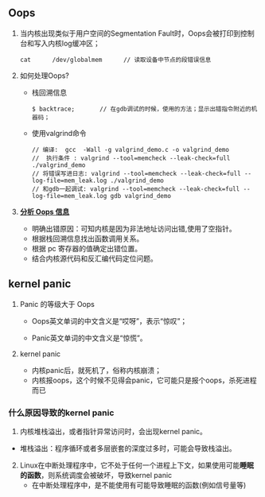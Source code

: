 ## Oops

1. 当内核出现类似于用户空间的Segmentation Fault时，Oops会被打印到控制台和写入内核log缓冲区；

   ```
   cat		/dev/globalmem		// 读取设备中节点的段错误信息
   ```

2. 如何处理Oops?

   + 栈回溯信息

     ```
     $ backtrace;		// 在gdb调试的时候，使用的方法；显示出错指令附近的机器码；
     ```

   + 使用valgrind命令

     ```
     // 编译:  gcc  -Wall -g valgrind_demo.c -o valgrind_demo
     //  执行条件 : valgrind --tool=memcheck --leak-check=full ./valgrind_demo
     // 将错误写进日志: valgrind --tool=memcheck --leak-check=full --log-file=mem_leak.log ./valgrind_demo
     // 和gdb一起调试: valgrind --tool=memcheck --leak-check=full --log-file=mem_leak.log gdb valgrind_demo
     ```

3. **[分析 Oops 信息](https://blog.csdn.net/kangear/article/details/8217329)**

   + 明确出错原因：可知内核是因为非法地址访问出错,使用了空指针。
   + 根据栈回溯信息找出函数调用关系。
   + 根据 pc 寄存器的值确定出错位置。
   + 结合内核源代码和反汇编代码定位问题。

## kernel panic

1. Panic 的等级大于 Oops

   + Oops英文单词的中文含义是“哎呀”，表示“惊叹”；

   + Panic英文单词的中文含义是“惊慌”。

2. kernel panic

   + 内核panic后，就死机了，俗称内核崩溃；
   + 内核报oops，这个时候不见得会panic，它可能只是报个oops，杀死进程而已

### 什么原因导致的kernel panic

1.  内核堆栈溢出，或者指针异常访问时，会出现kernel panic。
   +   堆栈溢出：程序循环或者多层嵌套的深度过多时，可能会导致栈溢出。
2. Linux在中断处理程序中，它不处于任何一个进程上下文，如果使用可能**睡眠的函数**，则系统调度会被破坏，导致kernel panic
   + 在中断处理程序中，是不能使用有可能导致睡眠的函数(例如信号量等)